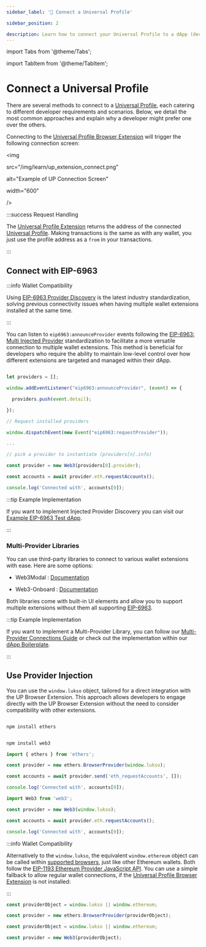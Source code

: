 ```yaml
---
sidebar_label: '🔗 Connect a Universal Profile'

sidebar_position: 2

description: Learn how to connect your Universal Profile to a dApp (decentralized application) on LUKSO.
---
```


import Tabs from '@theme/Tabs';

import TabItem from '@theme/TabItem';

# Connect a Universal Profile

There are several methods to connect to a [Universal Profile](../../standards/universal-profile/introduction.md), each catering to different developer requirements and scenarios. Below, we detail the most common approaches and explain why a developer might prefer one over the others.

Connecting to the [Universal Profile Browser Extension](https://chromewebstore.google.com/detail/universal-profiles/abpickdkkbnbcoepogfhkhennhfhehfn) will trigger the following connection screen:

<div style={{textAlign: 'center'}}>

<img

src="/img/learn/up_extension_connect.png"

alt="Example of UP Connection Screen"

width="600"

/>

</div>

:::success Request Handling

The [Universal Profile Extension](/install-up-browser-extension) returns the address of the connected [Universal Profile](../../standards/universal-profile/introduction.md). Making transactions is the same as with any wallet, you just use the profile address as a `from` in your transactions.

:::

## Connect with EIP-6963

:::info Wallet Compatibility

Using [EIP-6963 Provider Discovery](https://eips.ethereum.org/EIPS/eip-6963) is the latest industry standardization, solving previous connectivity issues when having multiple wallet extensions installed at the same time.

:::

You can listen to `eip6963:announceProvider` events following the [EIP-6963: Multi Injected Provider](https://eips.ethereum.org/EIPS/eip-6963) standardization to facilitate a more versatile connection to multiple wallet extensions. This method is beneficial for developers who require the ability to maintain low-level control over how different extensions are targeted and managed within their dApp.

```js

let providers = [];

window.addEventListener("eip6963:announceProvider", (event) => {

  providers.push(event.detail);

});

// Request installed providers

window.dispatchEvent(new Event("eip6963:requestProvider"));

...

// pick a provider to instantiate (providers[n].info)

const provider = new Web3(providers[0].provider);

const accounts = await provider.eth.requestAccounts();

console.log('Connected with', accounts[0]);

```

:::tip Example Implementation

If you want to implement Injected Provider Discovery you can visit our [Example EIP-6963 Test dApp](https://github.com/lukso-network/example-eip-6963-test-dapp).

:::

### Multi-Provider Libraries

You can use third-party libraries to connect to various wallet extensions with ease. Here are some options:

- Web3Modal : [Documentation](https://docs.walletconnect.com/web3modal/about)

- Web3-Onboard : [Documentation](https://onboard.blocknative.com/)

Both libraries come with built-in UI elements and allow you to support multiple extensions without them all supporting [EIP-6963](https://eips.ethereum.org/EIPS/eip-6963).

:::tip Example Implementation

If you want to implement a Multi-Provider Library, you can follow our [Multi-Provider Connections Guide](./multi-provider.md) or check out the implementation within our [dApp Boilerplate](https://boilerplate.lukso.tech/).

:::

## Use Provider Injection

You can use the `window.lukso` object, tailored for a direct integration with the UP Browser Extension. This approach allows developers to engage directly with the UP Browser Extension without the need to consider compatibility with other extensions.

<Tabs groupId="provider-lib">

<TabItem value="ethers" label="ethers">

```sh

npm install ethers

```

</TabItem>

<TabItem value="web3" label="web3">

```sh

npm install web3

```

</TabItem>

</Tabs>

<Tabs groupId="provider-lib">

<TabItem value="ethers" label="ethers">

```js
import { ethers } from 'ethers';

const provider = new ethers.BrowserProvider(window.lukso);

const accounts = await provider.send('eth_requestAccounts', []);

console.log('Connected with', accounts[0]);
```

</TabItem>

<TabItem value="web3" label="web3">

```js
import Web3 from 'web3';

const provider = new Web3(window.lukso);

const accounts = await provider.eth.requestAccounts();

console.log('Connected with', accounts[0]);
```

</TabItem>

</Tabs>

:::info Wallet Compatibility

Alternatively to the `window.lukso`, the equivalent `window.ethereum` object can be called within [supported browsers](/install-up-browser-extension), just like other Ethereum wallets. Both follow the [EIP-1193 Ethereum Provider JavaScript API](https://eips.ethereum.org/EIPS/eip-1193). You can use a simple fallback to allow regular wallet connections, if the [Universal Profile Browser Extension](/install-up-browser-extension) is not installed:

:::

<Tabs groupId="provider-lib">

<TabItem value="ethers" label="ethers">

```js
const providerObject = window.lukso || window.ethereum;

const provider = new ethers.BrowserProvider(providerObject);
```

</TabItem>

<TabItem value="web3" label="web3">

```js
const providerObject = window.lukso || window.ethereum;

const provider = new Web3(providerObject);
```

</TabItem>

</Tabs>
